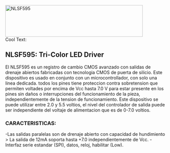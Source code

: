 <a href="https://cooltext.com"><img src="https://images.cooltext.com/5620455.png" width="433" height="100" alt="NLSF595" /></a> <br /><a href="http://es.cooltext.com" target="_top"><img src="https://cooltext.com/images/ct_pixel.gif" width="80" height="15" alt="Cool Text: Generador de Logotipos y Gráficos." border="0" /></a>

## NLSF595: Tri-Color LED Driver
El NLSF595 es un registro de cambio CMOS avanzado con salidas de drenaje abiertos fabricadas con tecnologia CMOS de puerta de silicio. Este dispositivo es usado en conjunto con un microcontrollador, con solo una linea dedicada. todos los pines tiene proteccion contra sobretension que permiten voltades por encima de Vcc hasta 7.0 V para estar presente en los pines sin daños o interrupciones del funcionamiento de la pieza, independientemente de la tension de funcionamiento. Este dispositivo se puede utilizar entre 2.0 y 5.5 voltios, el nivel del controlador de salida puede ser independiente del voltaje de alimentacion que es de 0-7.0 voltios.

### CARACTERISTICAS:
-Las salidas paralelas son de drenaje abierto con capacidad de hundimiento > La salida de 12mA soporta hasta +7.0 independientemente de Vcc.
-Interfaz serie estandar (SPI), datos, reloj, habilitar (Low).
